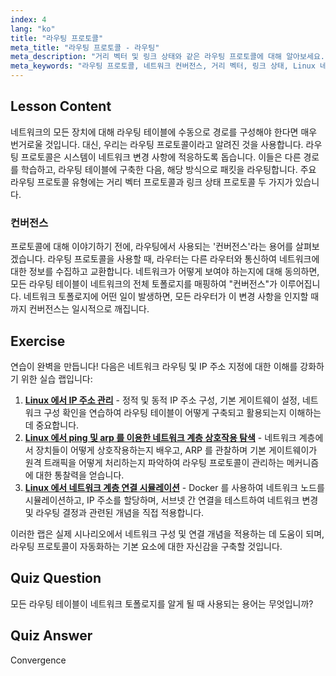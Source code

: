 ```yaml
---
index: 4
lang: "ko"
title: "라우팅 프로토콜"
meta_title: "라우팅 프로토콜 - 라우팅"
meta_description: "거리 벡터 및 링크 상태와 같은 라우팅 프로토콜에 대해 알아보세요. 네트워크 컨버전스와 라우터가 변경 사항에 어떻게 적응하는지 이해하세요. Linux 네트워킹 여정을 시작하세요!"
meta_keywords: "라우팅 프로토콜, 네트워크 컨버전스, 거리 벡터, 링크 상태, Linux 네트워킹, 초보자 가이드, 네트워크 튜토리얼"
---
```


## Lesson Content

네트워크의 모든 장치에 대해 라우팅 테이블에 수동으로 경로를 구성해야 한다면 매우 번거로울 것입니다. 대신, 우리는 라우팅 프로토콜이라고 알려진 것을 사용합니다. 라우팅 프로토콜은 시스템이 네트워크 변경 사항에 적응하도록 돕습니다. 이들은 다른 경로를 학습하고, 라우팅 테이블에 구축한 다음, 해당 방식으로 패킷을 라우팅합니다. 주요 라우팅 프로토콜 유형에는 거리 벡터 프로토콜과 링크 상태 프로토콜 두 가지가 있습니다.

### 컨버전스

프로토콜에 대해 이야기하기 전에, 라우팅에서 사용되는 '컨버전스'라는 용어를 살펴보겠습니다. 라우팅 프로토콜을 사용할 때, 라우터는 다른 라우터와 통신하여 네트워크에 대한 정보를 수집하고 교환합니다. 네트워크가 어떻게 보여야 하는지에 대해 동의하면, 모든 라우팅 테이블이 네트워크의 전체 토폴로지를 매핑하여 "컨버전스"가 이루어집니다. 네트워크 토폴로지에 어떤 일이 발생하면, 모든 라우터가 이 변경 사항을 인지할 때까지 컨버전스는 일시적으로 깨집니다.

## Exercise

연습이 완벽을 만듭니다! 다음은 네트워크 라우팅 및 IP 주소 지정에 대한 이해를 강화하기 위한 실습 랩입니다:

1. **[Linux 에서 IP 주소 관리](https://labex.io/ko/labs/comptia-manage-ip-addressing-in-linux-592736)** - 정적 및 동적 IP 주소 구성, 기본 게이트웨이 설정, 네트워크 구성 확인을 연습하여 라우팅 테이블이 어떻게 구축되고 활용되는지 이해하는 데 중요합니다.
2. **[Linux 에서 ping 및 arp 를 이용한 네트워크 계층 상호작용 탐색](https://labex.io/ko/labs/comptia-explore-network-layer-interaction-with-ping-and-arp-in-linux-592746)** - 네트워크 계층에서 장치들이 어떻게 상호작용하는지 배우고, ARP 를 관찰하며 기본 게이트웨이가 원격 트래픽을 어떻게 처리하는지 파악하여 라우팅 프로토콜이 관리하는 메커니즘에 대한 통찰력을 얻습니다.
3. **[Linux 에서 네트워크 계층 연결 시뮬레이션](https://labex.io/ko/labs/comptia-simulate-network-layer-connectivity-in-linux-592752)** - Docker 를 사용하여 네트워크 노드를 시뮬레이션하고, IP 주소를 할당하며, 서브넷 간 연결을 테스트하여 네트워크 변경 및 라우팅 결정과 관련된 개념을 직접 적용합니다.

이러한 랩은 실제 시나리오에서 네트워크 구성 및 연결 개념을 적용하는 데 도움이 되며, 라우팅 프로토콜이 자동화하는 기본 요소에 대한 자신감을 구축할 것입니다.

## Quiz Question

모든 라우팅 테이블이 네트워크 토폴로지를 알게 될 때 사용되는 용어는 무엇입니까?

## Quiz Answer

Convergence
